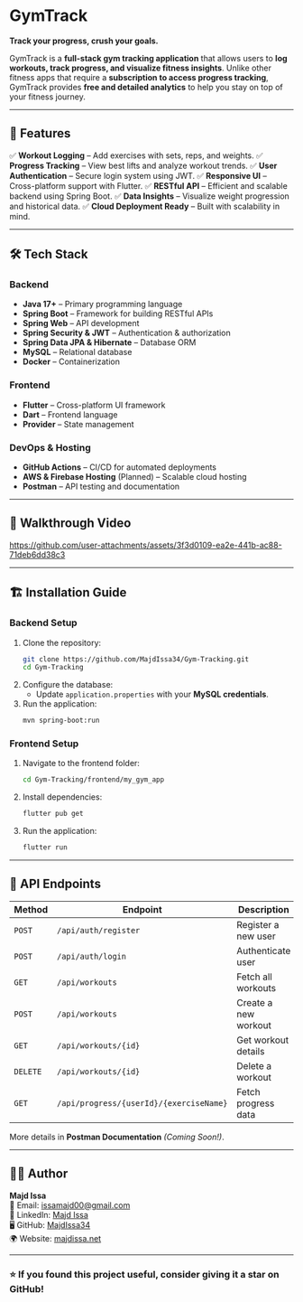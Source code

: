 # GymTrack

**Track your progress, crush your goals.**

GymTrack is a **full-stack gym tracking application** that allows users to **log workouts, track progress, and visualize fitness insights**. Unlike other fitness apps that require a **subscription to access progress tracking**, GymTrack provides **free and detailed analytics** to help you stay on top of your fitness journey.

---

## 🚀 Features

✅ **Workout Logging** – Add exercises with sets, reps, and weights.
✅ **Progress Tracking** – View best lifts and analyze workout trends.
✅ **User Authentication** – Secure login system using JWT.
✅ **Responsive UI** – Cross-platform support with Flutter.
✅ **RESTful API** – Efficient and scalable backend using Spring Boot.
✅ **Data Insights** – Visualize weight progression and historical data.
✅ **Cloud Deployment Ready** – Built with scalability in mind.

---

## 🛠 Tech Stack

### **Backend**
- **Java 17+** – Primary programming language
- **Spring Boot** – Framework for building RESTful APIs
- **Spring Web** – API development
- **Spring Security & JWT** – Authentication & authorization
- **Spring Data JPA & Hibernate** – Database ORM
- **MySQL** – Relational database
- **Docker** – Containerization

### **Frontend**
- **Flutter** – Cross-platform UI framework
- **Dart** – Frontend language
- **Provider** – State management

### **DevOps & Hosting**
- **GitHub Actions** – CI/CD for automated deployments
- **AWS & Firebase Hosting** (Planned) – Scalable cloud hosting
- **Postman** – API testing and documentation

---

## 🎥 Walkthrough Video


https://github.com/user-attachments/assets/3f3d0109-ea2e-441b-ac88-71deb6dd38c3


---

## 🏗 Installation Guide

### **Backend Setup**
1. Clone the repository:
   ```bash
   git clone https://github.com/MajdIssa34/Gym-Tracking.git
   cd Gym-Tracking
   ```
2. Configure the database:
   - Update `application.properties` with your **MySQL credentials**.
3. Run the application:
   ```bash
   mvn spring-boot:run
   ```

### **Frontend Setup**
1. Navigate to the frontend folder:
   ```bash
   cd Gym-Tracking/frontend/my_gym_app
   ```
2. Install dependencies:
   ```bash
   flutter pub get
   ```
3. Run the application:
   ```bash
   flutter run
   ```

---

## 📌 API Endpoints

| Method | Endpoint | Description |
|--------|----------|--------------|
| `POST` | `/api/auth/register` | Register a new user |
| `POST` | `/api/auth/login` | Authenticate user |
| `GET`  | `/api/workouts` | Fetch all workouts |
| `POST` | `/api/workouts` | Create a new workout |
| `GET`  | `/api/workouts/{id}` | Get workout details |
| `DELETE` | `/api/workouts/{id}` | Delete a workout |
| `GET` | `/api/progress/{userId}/{exerciseName}` | Fetch progress data |

More details in **Postman Documentation** *(Coming Soon!)*.

---

## 👨‍💻 Author

**Majd Issa**  
📧 Email: [issamajd00@gmail.com](mailto:issamajd00@gmail.com)  
🔗 LinkedIn: [Majd Issa](https://www.linkedin.com/in/majd-issa34)  
🖥 GitHub: [MajdIssa34](https://github.com/MajdIssa34)  
🌍 Website: [majdissa.net](https://majdissa.net)  

---

### ⭐ If you found this project useful, consider giving it a **star** on GitHub!

